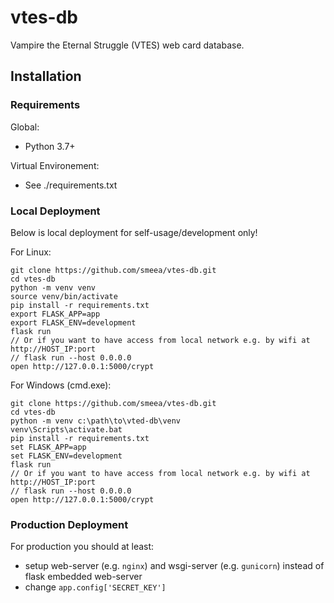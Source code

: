 # vtes-db

Vampire the Eternal Struggle (VTES) web card database.

## Installation

### Requirements

Global:
* Python 3.7+

Virtual Environement:
* See ./requirements.txt

### Local Deployment

Below is local deployment for self-usage/development only!

For Linux:

    git clone https://github.com/smeea/vtes-db.git
    cd vtes-db
    python -m venv venv
    source venv/bin/activate
    pip install -r requirements.txt
    export FLASK_APP=app
    export FLASK_ENV=development
    flask run
    // Or if you want to have access from local network e.g. by wifi at http://HOST_IP:port
    // flask run --host 0.0.0.0
    open http://127.0.0.1:5000/crypt

For Windows (cmd.exe):

    git clone https://github.com/smeea/vtes-db.git
    cd vtes-db
    python -m venv c:\path\to\vted-db\venv
    venv\Scripts\activate.bat
    pip install -r requirements.txt
    set FLASK_APP=app
    set FLASK_ENV=development
    flask run
    // Or if you want to have access from local network e.g. by wifi at http://HOST_IP:port
    // flask run --host 0.0.0.0
    open http://127.0.0.1:5000/crypt

### Production Deployment

For production you should at least:
* setup web-server (e.g. `nginx`) and wsgi-server (e.g. `gunicorn`) instead of flask embedded web-server
* change `app.config['SECRET_KEY']`
